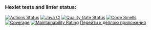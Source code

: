 ### Hexlet tests and linter status:
[![Actions Status](https://github.com/Asya-67/java-project-99/actions/workflows/hexlet-check.yml/badge.svg)](https://github.com/Asya-67/java-project-99/actions)
[![Java CI](https://github.com/Asya-67/java-project-99/actions/workflows/CI.yml/badge.svg)](https://github.com/Asya-67/java-project-99/actions/workflows/CI.yml)
[![Quality Gate Status](https://sonarcloud.io/api/project_badges/measure?project=Asya-67_java-project-99&metric=alert_status)](https://sonarcloud.io/summary/new_code?id=Asya-67_java-project-99)
[![Code Smells](https://sonarcloud.io/api/project_badges/measure?project=Asya-67_java-project-99&metric=code_smells)](https://sonarcloud.io/summary/new_code?id=Asya-67_java-project-99)
[![Coverage](https://sonarcloud.io/api/project_badges/measure?project=Asya-67_java-project-99&metric=coverage)](https://sonarcloud.io/summary/new_code?id=Asya-67_java-project-99)
[![Maintainability Rating](https://sonarcloud.io/api/project_badges/measure?project=Asya-67_java-project-99&metric=sqale_rating)](https://sonarcloud.io/summary/new_code?id=Asya-67_java-project-99)
[Перейти к деплою приложения](https://java-project-99-3odi.onrender.com)